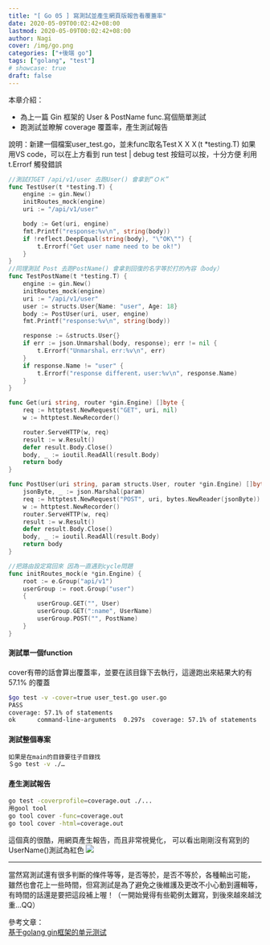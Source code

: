 ```yaml
---
title: "[ Go 05 ] 寫測試並產生網頁版報告看覆蓋率"
date: 2020-05-09T00:02:42+08:00
lastmod: 2020-05-09T00:02:42+08:00
author: Nagi
cover: /img/go.png
categories: ["+後端 go"]
tags: ["golang", "test"]
# showcase: true
draft: false
---
```


本章介紹：
-   為上一篇 Gin 框架的 User & PostName func.寫個簡單測試
-  跑測試並瞭解 coverage 覆蓋率，產生測試報告

<!--more-->


說明：新建一個檔案user_test.go，並未func取名TestＸＸＸ(t *testing.T)
如果用VS code，可以在上方看到 run test | debug test 按鈕可以按，十分方便
利用 t.Errorf 觸發錯誤
```go
//測試打GET /api/v1/user 去跑User() 會拿到“ＯＫ”
func TestUser(t *testing.T) {
	engine := gin.New()
	initRoutes_mock(engine)
	uri := "/api/v1/user"

	body := Get(uri, engine)
	fmt.Printf("response:%v\n", string(body))
	if !reflect.DeepEqual(string(body), "\"OK\"") {
		t.Errorf("Get user name need to be ok!")
	}
}
//同理測試 Post 去跑PostName() 會拿到回復的名字等於打的內容（body）
func TestPostName(t *testing.T) {
	engine := gin.New()
	initRoutes_mock(engine)
	uri := "/api/v1/user"
	user := structs.User{Name: "user", Age: 18}
	body := PostUser(uri, user, engine)
	fmt.Printf("response:%v\n", string(body))

	response := &structs.User{}
	if err := json.Unmarshal(body, response); err != nil {
		t.Errorf("Unmarshal，err:%v\n", err)
	}
	if response.Name != "user" {
		t.Errorf("response different，user:%v\n", response.Name)
	}
}

func Get(uri string, router *gin.Engine) []byte {
	req := httptest.NewRequest("GET", uri, nil)
	w := httptest.NewRecorder()

	router.ServeHTTP(w, req)
	result := w.Result()
	defer result.Body.Close()
	body, _ := ioutil.ReadAll(result.Body)
	return body
}

func PostUser(uri string, param structs.User, router *gin.Engine) []byte {
	jsonByte, _ := json.Marshal(param)
	req := httptest.NewRequest("POST", uri, bytes.NewReader(jsonByte))
	w := httptest.NewRecorder()
	router.ServeHTTP(w, req)
	result := w.Result()
	defer result.Body.Close()
	body, _ := ioutil.ReadAll(result.Body)
	return body
}

//把路由設定寫回來 因為一直遇到cycle問題
func initRoutes_mock(e *gin.Engine) {
	root := e.Group("api/v1")
	userGroup := root.Group("user")
	{
		userGroup.GET("", User)
		userGroup.GET(":name", UserName)
		userGroup.POST("", PostName)
	}
}


```
#### 測試單一個function
 cover有帶的話會算出覆蓋率，並要在該目錄下去執行，這邊跑出來結果大約有57.1% 的覆蓋
```bash
$go test -v -cover=true user_test.go user.go
PASS
coverage: 57.1% of statements
ok      command-line-arguments  0.297s  coverage: 57.1% of statements
```
#### 測試整個專案
```bash
如果是在main的目錄要往子目錄找
＄go test -v ./…
```
#### 產生測試報告
```bash
go test -coverprofile=coverage.out ./...
用gool tool
go tool cover -func=coverage.out
go tool cover -html=coverage.out
```
這個真的很酷，用網頁產生報告，而且非常視覺化，
可以看出剛剛沒有寫到的UserName()測試為紅色
![](/img/posts/test_coverage.png)


-----

當然寫測試還有很多判斷的條件等等，是否等於，是否不等於，各種輸出可能，
雖然也會花上一些時間，但寫測試是為了避免之後維護及更改不小心動到邏輯等，
有時間的話還是要把這段補上喔！（一開始覺得有些範例太難寫，到後來越來越沈重...QQ）


參考文章：  
[基于golang gin框架的单元测试](https://studygolang.com/articles/11836 "基于golang gin框架的单元测试")
